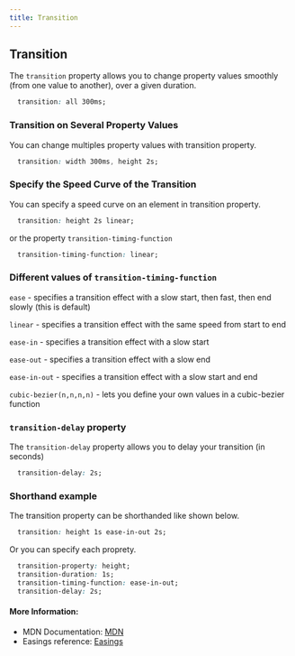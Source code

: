 ```yaml
---
title: Transition
---
```

<!-- The article goes here, in GitHub-flavored Markdown. Feel free to add YouTube videos, images, and CodePen/JSBin embeds  -->
## Transition

The `transition` property allows you to change property values smoothly (from one value to another), over a given duration. 
```css 
  transition: all 300ms;
```

### Transition on Several Property Values

You can change multiples property values with transition property.
```css 
  transition: width 300ms, height 2s;
```

### Specify the Speed Curve of the Transition

You can specify a speed curve on an element in transition property.

```css 
  transition: height 2s linear;
```

or the property `transition-timing-function`

```css 
  transition-timing-function: linear;
```

### Different values of `transition-timing-function`

`ease` - specifies a transition effect with a slow start, then fast, then end slowly (this is default)

`linear` - specifies a transition effect with the same speed from start to end

`ease-in` - specifies a transition effect with a slow start

`ease-out` - specifies a transition effect with a slow end

`ease-in-out` - specifies a transition effect with a slow start and end

`cubic-bezier(n,n,n,n)` - lets you define your own values in a cubic-bezier function

### `transition-delay` property

The `transition-delay` property allows you to delay your transition (in seconds)

```css 
  transition-delay: 2s;
```

### Shorthand example 

The transition property can be shorthanded like shown below.

```css 
  transition: height 1s ease-in-out 2s;
```

Or you can specify each proprety.

```css 
  transition-property: height;
  transition-duration: 1s;
  transition-timing-function: ease-in-out;
  transition-delay: 2s;
```

#### More Information:
<!-- Please add any articles you think might be helpful to read before writing the article -->
* MDN Documentation: <a href='https://developer.mozilla.org/en-US/docs/Web/CSS/transition' target='_blank' rel='nofollow'>MDN</a>
* Easings reference: <a href='http://easings.net/en' target='_blank' rel='nofollow'>Easings</a>




